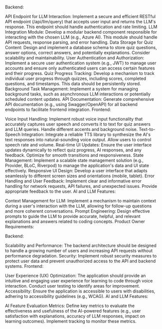 Backend:

API Endpoint for LLM Interaction: Implement a secure and efficient RESTful API endpoint (/api/llm/query) that accepts user input and returns the LLM's response. This endpoint should handle authentication and rate limiting.
LLM Integration Module: Develop a modular backend component responsible for interacting with the chosen LLM (e.g., Azure AI). This module should handle API requests, response parsing, and error handling.
Data Storage for Quiz Content: Design and implement a database schema to store quiz questions, answer options, correct answers, and potentially explanations. Consider scalability and maintainability.
User Authentication and Authorization: Implement a secure user authentication system (e.g., JWT) to manage user accounts and ensure only authenticated users can access certain features and their progress.
Quiz Progress Tracking: Develop a mechanism to track individual user progress through quizzes, including scores, completed questions, and timestamps. This data should be persistently stored.
Background Task Management: Implement a system for managing background tasks, such as asynchronous LLM interactions or potentially scheduled content updates.
API Documentation: Generate comprehensive API documentation (e.g., using Swagger/OpenAPI) for all backend endpoints to facilitate frontend integration.
Frontend:

Voice Input Handling: Implement robust voice input functionality that accurately captures user speech and converts it to text for quiz answers and LLM queries. Handle different accents and background noise.
Text-to-Speech Integration: Integrate a reliable TTS library to synthesize the AI's text responses into natural-sounding voice output. Allow users to control speech rate and volume.
Real-time UI Updates: Ensure the user interface updates dynamically to reflect quiz progress, AI responses, and any feedback. Optimize for smooth transitions and responsiveness.
State Management: Implement a scalable state management solution (e.g., Provider, BLoC, Riverpod) to manage the application's data and UI state effectively.
Responsive UI Design: Develop a user interface that adapts seamlessly to different screen sizes and orientations (mobile, tablet).
Error Handling and User Feedback: Implement clear and informative error handling for network requests, API failures, and unexpected issues. Provide appropriate feedback to the user.
AI and LLM Features:

Context Management for LLM: Implement a mechanism to maintain context during a user's interaction with the LLM, allowing for follow-up questions and more coherent conversations.
Prompt Engineering: Design effective prompts to guide the LLM to provide accurate, helpful, and relevant explanations and answers related to coding concepts.
Product Owner Requirements:

Backend:

Scalability and Performance: The backend architecture should be designed to handle a growing number of users and increasing API requests without performance degradation.
Security: Implement robust security measures to protect user data and prevent unauthorized access to the API and backend systems.
Frontend:

User Experience (UX) Optimization: The application should provide an intuitive and engaging user experience for learning to code through voice interaction. Conduct user testing to identify areas for improvement.
Accessibility: Ensure the application is accessible to users with disabilities, adhering to accessibility guidelines (e.g., WCAG).
AI and LLM Features:

AI Feature Evaluation Metrics: Define key metrics to evaluate the effectiveness and usefulness of the AI-powered features (e.g., user satisfaction with explanations, accuracy of LLM responses, impact on learning outcomes). Implement tracking to monitor these metrics.
